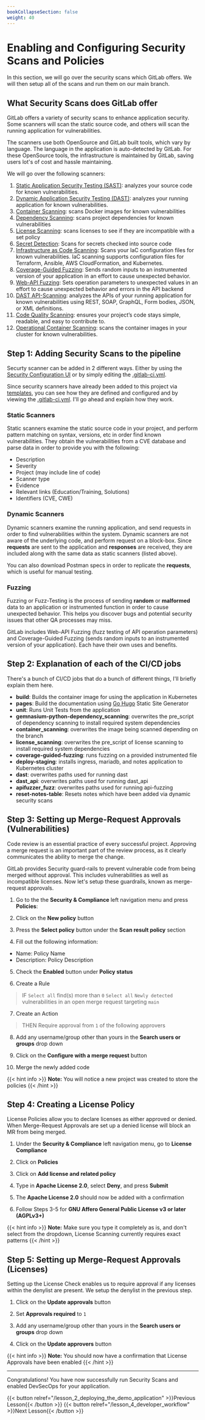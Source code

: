 ```yaml
---
bookCollapseSection: false
weight: 40
---
```


# Enabling and Configuring Security Scans and Policies

In this section, we will go over the security scans which GitLab offers. We will then setup all of the scans and run them on our main branch.

## What Security Scans does GitLab offer

GitLab offers a variety of security scans to enhance application security. Some scanners will scan the static source code, and others will scan the running application for vulnerabilities.

The scanners use both OpenSource and GitLab built tools, which vary by language. The language in the application is auto-detected by GitLab. For these OpenSource tools, the infrastructure is maintained by GitLab, saving users lot's of cost and hassle maintaining.

We will go over the following scanners:

1. [Static Application Security Testing (SAST)](https://docs.gitlab.com/ee/user/application_security/sast/): analyzes your source code for known vulnerabilities.
2. [Dynamic Application Security Testing (DAST)](https://docs.gitlab.com/ee/user/application_security/dast/): analyzes your running application for known vulnerabilities.
3. [Container Scanning](https://docs.gitlab.com/ee/user/application_security/container_scanning/): scans Docker images for known vulnerabilities
4. [Dependency Scanning](https://docs.gitlab.com/ee/user/application_security/dependency_scanning/): scans project dependencies for known vulnerabilities
5. [License Scanning](https://docs.gitlab.com/ee/user/compliance/license_compliance/): scans licenses to see if they are incompatible with a set policy
6. [Secret Detection](https://docs.gitlab.com/ee/user/application_security/secret_detection/): Scans for secrets checked into source code
7. [Infrastructure as Code Scanning](https://docs.gitlab.com/ee/user/application_security/iac_scanning/): Scans your IaC configuration files for known vulnerabilities. IaC scanning supports configuration files for Terraform, Ansible, AWS CloudFormation, and Kubernetes.
8. [Coverage-Guided Fuzzing](https://docs.gitlab.com/ee/user/application_security/coverage_fuzzing/): Sends random inputs to an instrumented version of your application in an effort to cause unexpected behavior.
9. [Web-API Fuzzing](https://docs.gitlab.com/ee/user/application_security/api_fuzzing/): Sets operation parameters to unexpected values in an effort to cause unexpected behavior and errors in the API backend
10. [DAST API-Scanning](https://docs.gitlab.com/ee/user/application_security/dast_api/): analyzes the APIs of your running application for known vulnerabilities using REST, SOAP, GraphQL, Form bodies, JSON, or XML definitions.
11. [Code Quality Scanning](https://docs.gitlab.com/ee/ci/testing/code_quality.html): ensures your project’s code stays simple, readable, and easy to contribute to.
12. [Operational Container Scanning](https://docs.gitlab.com/ee/user/clusters/agent/vulnerabilities.html): scans the container images in your cluster for known vulnerabilities.

## Step 1: Adding Security Scans to the pipeline

Securty scanner can be added in 2 different ways. Either by using the [Security Configuration UI](https://docs.gitlab.com/ee/user/application_security/configuration/#security-testing) or by simply editing the [.gitlab-ci.yml](https://gitlab.com/tech-marketing/devsecops/initech/simple-notes/-/blob/main/.gitlab-ci.yml).

Since security scanners have already been added to this project via [templates](https://docs.gitlab.com/ee/ci/examples/index.html#cicd-templates), you can see how they are defined and configured and by viewing the [.gitlab-ci.yml](https://gitlab.com/tech-marketing/devsecops/initech/simple-notes/-/blob/main/.gitlab-ci.yml). I'll go ahead and explain how they work.

### Static Scanners

Static scanners examine the static source code in your project, and perform pattern matching on syntax, versions, etc in order find known vulnerabilities. They obtain the vulnerabilities from a CVE database and parse data in order to provide you with the following:

* Description
* Severity
* Project (may include line of code)
* Scanner type
* Evidence 
* Relevant links (Education/Training, Solutions)
* Identifiers (CVE, CWE)

### Dynamic Scanners

Dynamic scanners examine the running application, and send requests in order to find vulnerabilities within the system. Dynamic scanners are not aware of the underlying code, and perform request on a block-box. Since **requests** are sent to the application and **responses** are received, they are included along with the same data as static scanners (listed above).

You can also download Postman specs in order to replicate the **requests**, which is useful for manual testing.

### Fuzzing

Fuzzing or Fuzz-Testing is the process of sending **random** or **malformed** data to an application or instrumented function in order to cause unexpected behavior. This helps you discover bugs and potential security issues that other QA processes may miss.

GitLab includes Web-API Fuzzing (fuzz testing of API operation parameters) and Coverage-Guided Fuzzing (sends random inputs to an instrumented version of your application). Each have their own uses and benefits.

## Step 2: Explanation of each of the CI/CD jobs

There's a bunch of CI/CD jobs that do a bunch of different things, I'll briefly explain them here.

- **build**: Builds the container image for using the application in Kubernetes
- **pages**: Build the documentation using [Go Hugo](https://gohugo.io/) Static Site Generator
- **unit**: Runs Unit Tests from the application
- **gemnasium-python-dependency_scanning**: overwrites the pre_script of dependency scanning to install required system dependencies
- **container_scanning**: overwrites the image being scanned depending on the branch
- **license_scanning**: overwrites the pre_script of license scanning to install required system dependencies 
- **coverage-guided-fuzzing**: runs fuzzing on a provided instrumented file
- **deploy-staging**: installs ingress, mariadb, and notes application to Kubernetes cluster
- **dast**: overwrites paths used for running dast
- **dast_api**: overwrites paths used for running dast_api
- **apifuzzer_fuzz**: overwrites paths used for running api-fuzzing
- **reset-notes-table**: Resets notes which have been added via dynamic security scans

## Step 3: Setting up Merge-Request Approvals (Vulnerabilities)

Code review is an essential practice of every successful project. Approving a merge request is an important part of the review process, as it clearly communicates the ability to merge the change.

GitLab provides Security guard-rails to prevent vulnerable code
from being merged without approval. This includes vulnerabilities as well as incompatible licenses. Now let's setup these guardrails, known as merge-request approvals.

1. Go to the the **Security & Compliance** left navigation menu and press **Policies**:  

2. Click on the  **New policy** button   

3. Press the **Select policy** button under the **Scan result policy** section

4. Fill out the following information:

- Name: Policy Name
- Description: Policy Description

5. Check the **Enabled** button under **Policy status**

6. Create a Rule

> IF `Select all` find(s) more than `0` `Select all` `Newly detected`
  vulnerabilities in an open merge request targeting `main`

7. Create an Action

> THEN Require approval from `1` of the following approvers

8. Add any username/group other than yours in the **Search users or groups** drop down

9. Click on the **Configure with a merge request** button

10. Merge the newly added code

{{< hint info >}}
**Note:** You will notice a new project was created to store the policies
{{< /hint >}}

## Step 4: Creating a License Policy

License Policies allow you to declare licenses as either approved or denied.
When Merge-Request Approvals are set up a denied license will block an MR from
being merged.

1. Under the **Security & Compliance** left navigation menu, go to **License Compliance**

2. Click on **Policies**

3. Click on **Add license and related policy**

4. Type in **Apache License 2.0**, select **Deny**, and press **Submit**

5. The **Apache License 2.0** should now be added with a confirmation

6. Follow Steps 3-5 for **GNU Affero General Public License v3 or later (AGPLv3+)**

{{< hint info >}}
**Note:** Make sure you type it completely as is, and don't select from the dropdown,
License Scanning currently requires exact patterns
{{< /hint >}}

## Step 5: Setting up Merge-Request Approvals (Licenses)

Setting up the License Check enables us to require approval if any
licenses within the denylist are present. We setup the denylist in
the previous step.

1. Click on the **Update approvals** button

2. Set **Approvals required** to `1`

3. Add any username/group other than yours in the **Search users or groups** drop down

4. Click on the **Update approvers** button

{{< hint info >}}
**Note:** You should now have a confirmation that License Approvals have been enabled
{{< /hint >}}

---

Congratulations! You have now successfully run Security Scans and enabled DevSecOps for your application.

{{< button relref="/lesson_2_deploying_the_demo_application" >}}Previous Lesson{{< /button >}}
{{< button relref="/lesson_4_developer_workflow" >}}Next Lesson{{< /button >}}


